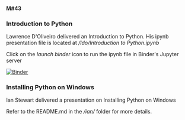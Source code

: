 #### M#43

### Introduction to Python

Lawrence D'Oliveiro delivered an Introduction to Python. His ipynb presentation
file is located at */ldo/Introduction to Python.ipynb*

Click on the *launch binder* icon to run the ipynb file in Binder's Jupyter server

[![Binder](https://mybinder.org/badge_logo.svg)](https://mybinder.org/v2/gh/HamPUG/meetings/master?filepath=2018%2F2018-03-12%2Fldo%2FPython%20Intro%20Talk.ipynb)

### Installing Python on Windows

Ian Stewart delivered a presentation on Installing Python on Windows

Refer to the README.md in the */ian/* folder for more details.

